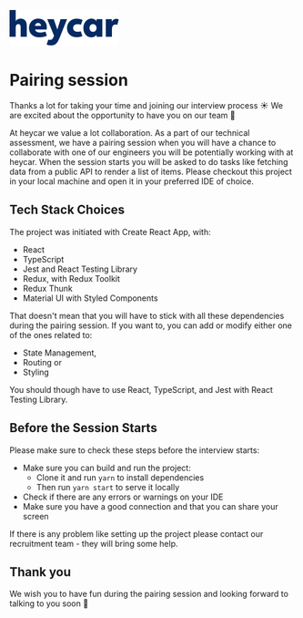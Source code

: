 ![heycar](assets/heycar-logo.png)

# Pairing session

Thanks a lot for taking your time and joining our interview process ☀️
We are excited about the opportunity to have you on our team 🚀

At heycar we value a lot collaboration.
As a part of our technical assessment, we have a pairing session when you will have a chance to collaborate with one of our engineers you will be potentially working with at heycar.
When the session starts you will be asked to do tasks like fetching data from a public API to render a list of items.
Please checkout this project in your local machine and open it in your preferred IDE of choice.

## Tech Stack Choices

The project was initiated with Create React App, with:

- React
- TypeScript
- Jest and React Testing Library
- Redux, with Redux Toolkit
- Redux Thunk
- Material UI with Styled Components

That doesn't mean that you will have to stick with all these dependencies during the pairing
session. If you want to, you can add or modify either one of the ones related to:

- State Management,
- Routing or
- Styling

You should though have to use React, TypeScript, and Jest with React Testing Library.

## Before the Session Starts

Please make sure to check these steps before the interview starts:

- Make sure you can build and run the project:
  - Clone it and run `yarn` to install dependencies
  - Then run `yarn start` to serve it locally
- Check if there are any errors or warnings on your IDE
- Make sure you have a good connection and that you can share your screen

If there is any problem like setting up the project please contact our recruitment team - they will bring some help.

##  Thank you

We wish you to have fun during the pairing session and looking forward to talking to you soon 🎉
